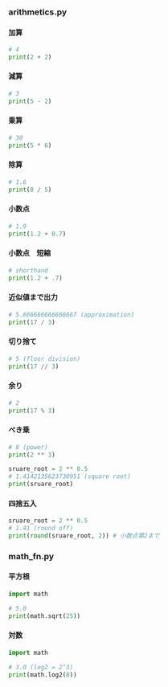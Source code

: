 ### arithmetics.py

#### 加算
```python
# 4
print(2 + 2)
```

#### 減算
```python
# 3
print(5 - 2)
```

#### 乗算
```python
# 30
print(5 * 6)
```

#### 除算
```python
# 1.6
print(8 / 5)
```

#### 小数点
```python
# 1.9
print(1.2 + 0.7)
```

#### 小数点　短縮
```python
# shorthand
print(1.2 + .7)
```

#### 近似値まで出力
```python
# 5.666666666666667 (approximation)
print(17 / 3)
```

#### 切り捨て
```python
# 5 (floor division)
print(17 // 3)
```

#### 余り
```python
# 2
print(17 % 3)
```

#### べき乗
```python
# 8 (power)
print(2 ** 3)
```

```python
sruare_root = 2 ** 0.5
# 1.4142135623730951 (square root)
print(sruare_root)
```

#### 四捨五入
```python
sruare_root = 2 ** 0.5
# 1.41 (round off)
print(round(sruare_root, 2)) # 小数点第2まで
```

### math_fn.py

#### 平方根
```python
import math

# 5.0
print(math.sqrt(25))
```

#### 対数
```python
import math

# 3.0 (log2 = 2^3)
print(math.log2(8))
```